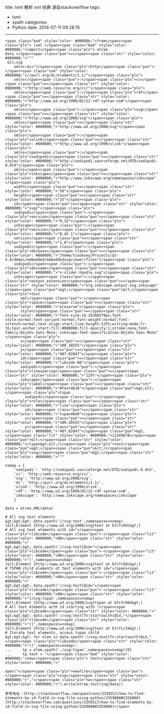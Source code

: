 title: lxml 解析 xml 经典 源自stackoverflow
tags:
  - lxml
  - xpath
categories:
  - Python
date: 2014-07-11 09:28:15
---

    <span class="kwd" style="color: #00008b;">from</span><span class="pln"> lxml </span><span class="kwd" style="color: #00008b;">import</span><span class="pln"> etree
    data </span><span class="pun">=</span><span class="str" style="color: #800000;">"""
     &lt;svg
        xmlns:dc="</span><span class="pln">http</span><span class="pun">:</span><span class="com" style="color: #808080;">//purl.org/dc/elements/1.1/"</span><span class="pln">
        xmlns</span><span class="pun">:</span><span class="pln">cc</span><span class="pun">=</span><span class="str" style="color: #800000;">"http://web.resource.org/cc/"</span><span class="pln">
        xmlns</span><span class="pun">:</span><span class="pln">rdf</span><span class="pun">=</span><span class="str" style="color: #800000;">"http://www.w3.org/1999/02/22-rdf-syntax-ns#"</span><span class="pln">
        xmlns</span><span class="pun">:</span><span class="pln">svg</span><span class="pun">=</span><span class="str" style="color: #800000;">"http://www.w3.org/2000/svg"</span><span class="pln">
        xmlns</span><span class="pun">=</span><span class="str" style="color: #800000;">"http://www.w3.org/2000/svg"</span><span class="pln">
        xmlns</span><span class="pun">:</span><span class="pln">xlink</span><span class="pun">=</span><span class="str" style="color: #800000;">"http://www.w3.org/1999/xlink"</span><span class="pln">
        xmlns</span><span class="pun">:</span><span class="pln">sodipodi</span><span class="pun">=</span><span class="str" style="color: #800000;">"http://sodipodi.sourceforge.net/DTD/sodipodi-0.dtd"</span><span class="pln">
        xmlns</span><span class="pun">:</span><span class="pln">inkscape</span><span class="pun">=</span><span class="str" style="color: #800000;">"http://www.inkscape.org/namespaces/inkscape"</span><span class="pln">
        width</span><span class="pun">=</span><span class="str" style="color: #800000;">"50"</span><span class="pln">
        height</span><span class="pun">=</span><span class="str" style="color: #800000;">"25"</span><span class="pln">
        id</span><span class="pun">=</span><span class="str" style="color: #800000;">"svg2"</span><span class="pln">
        sodipodi</span><span class="pun">:</span><span class="pln">version</span><span class="pun">=</span><span class="str" style="color: #800000;">"0.32"</span><span class="pln">
        inkscape</span><span class="pun">:</span><span class="pln">version</span><span class="pun">=</span><span class="str" style="color: #800000;">"0.45.1"</span><span class="pln">
        version</span><span class="pun">=</span><span class="str" style="color: #800000;">"1.0"</span><span class="pln">
        sodipodi</span><span class="pun">:</span><span class="pln">docbase</span><span class="pun">=</span><span class="str" style="color: #800000;">"/home/tcooksey/Projects/qt-4.4/demos/embedded/embeddedsvgviewer/files"</span><span class="pln">
        sodipodi</span><span class="pun">:</span><span class="pln">docname</span><span class="pun">=</span><span class="str" style="color: #800000;">"v-slider-handle.svg"</span><span class="pln">
        inkscape</span><span class="pun">:</span><span class="pln">output_extension</span><span class="pun">=</span><span class="str" style="color: #800000;">"org.inkscape.output.svg.inkscape"</span><span class="pun">&gt;</span><span class="pun">&lt;</span><span class="pln">text
           xml</span><span class="pun">:</span><span class="pln">space</span><span class="pun">=</span><span class="str" style="color: #800000;">"preserve"</span><span class="pln">
           style</span><span class="pun">=</span><span class="str" style="color: #800000;">"font-size:14.19380379px;font-style:normal;font-variant:normal;font-weight:normal;font-stretch:normal;text-align:start;line-height:125%;writing-mode:lr-tb;text-anchor:start;fill:#000000;fill-opacity:1;stroke:none;font-family:DejaVu Sans Mono;-inkscape-font-specification:DejaVu Sans Mono"</span><span class="pln">
           x</span><span class="pun">=</span><span class="str" style="color: #800000;">"109.38555"</span><span class="pln">
           y</span><span class="pun">=</span><span class="str" style="color: #800000;">"407.02847"</span><span class="pln">
           id</span><span class="pun">=</span><span class="str" style="color: #800000;">"libcode-00"</span><span class="pln">
           sodipodi</span><span class="pun">:</span><span class="pln">linespacing</span><span class="pun">=</span><span class="str" style="color: #800000;">"125%"</span><span class="pln">
           inkscape</span><span class="pun">:</span><span class="pln">label</span><span class="pun">=</span><span class="str" style="color: #800000;">"#text4638"</span><span class="pun">&gt;&lt;</span><span class="pln">tspan
             sodipodi</span><span class="pun">:</span><span class="pln">role</span><span class="pun">=</span><span class="str" style="color: #800000;">"line"</span><span class="pln">
             id</span><span class="pun">=</span><span class="str" style="color: #800000;">"tspan4640"</span><span class="pln">
             x</span><span class="pun">=</span><span class="str" style="color: #800000;">"109.38555"</span><span class="pln">
             y</span><span class="pun">=</span><span class="str" style="color: #800000;">"407.02847"</span><span class="pun">&gt;</span><span class="lit" style="color: #800000;">12345678</span><span class="pun">&lt;</span><span class="str" style="color: #800000;">/tspan&gt;&lt;/</span><span class="pln">text</span><span class="pun">&gt;</span><span class="pun">&lt;/</span><span class="pln">svg</span><span class="pun">&gt;</span><span class="str" style="color: #800000;">"""

    nsmap = {
        'sodipodi': 'http://sodipodi.sourceforge.net/DTD/sodipodi-0.dtd',
        'cc': 'http://web.resource.org/cc/',
        'svg': 'http://www.w3.org/2000/svg',
        'dc': 'http://purl.org/dc/elements/1.1/',
        'xlink': 'http://www.w3.org/1999/xlink',
        'rdf': 'http://www.w3.org/1999/02/22-rdf-syntax-ns#',
        'inkscape': 'http://www.inkscape.org/namespaces/inkscape'
        }

    data = etree.XML(data)

    # All svg text elements
    &gt;&gt;&gt; data.xpath('//svg:text',namespaces=nsmap)
    [&lt;Element {http://www.w3.org/2000/svg}text at b7cfc9dc&gt;]
    # All svg text elements with id="</span><span class="pln">libcode</span><span class="pun">-</span><span class="lit" style="color: #800000;">00</span><span class="str" style="color: #800000;">"
    &gt;&gt;&gt; data.xpath('//svg:text[@id="</span><span class="pln">libcode</span><span class="pun">-</span><span class="lit" style="color: #800000;">00</span><span class="str" style="color: #800000;">"]',namespaces=nsmap)
    [&lt;Element {http://www.w3.org/2000/svg}text at b7cfc9dc&gt;]
    # TSPAN child elements of text elements with id="</span><span class="pln">libcode</span><span class="pun">-</span><span class="lit" style="color: #800000;">00</span><span class="str" style="color: #800000;">"
    &gt;&gt;&gt; data.xpath('//svg:text[@id="</span><span class="pln">libcode</span><span class="pun">-</span><span class="lit" style="color: #800000;">00</span><span class="str" style="color: #800000;">"]/svg:tspan',namespaces=nsmap)
    [&lt;Element {http://www.w3.org/2000/svg}tspan at b7cfc964&gt;]
    # All text elements with id starting with "</span><span class="pln">libcode</span><span class="str" style="color: #800000;">"
    &gt;&gt;&gt; data.xpath('//svg:text[fn:startswith(@id,"</span><span class="pln">libcode</span><span class="str" style="color: #800000;">")]',namespaces=nsmap)
    [&lt;Element {http://www.w3.org/2000/svg}text at b7cfcc34&gt;]
    # Iterate text elements, access tspan child
    &gt;&gt;&gt; for elem in data.xpath('//svg:text[fn:startswith(@id,"</span><span class="pln">libcode</span><span class="str" style="color: #800000;">")]',namespaces=nsmap):
    ...     tp = elem.xpath('./svg:tspan',namespaces=nsmap)[0]
    ...     tp.text = "</span><span class="kwd" style="color: #00008b;">new</span><span class="pln"> text</span><span class="str" style="color: #800000;">"

    open("</span><span class="pln">newfile</span><span class="pun">.</span><span class="pln">svg</span><span class="str" style="color: #800000;">","</span><span class="pln">w</span><span class="str" style="color: #800000;">").write(etree.tostring(data))

    参考地址：[http://stackoverflow.com/questions/2359317/how-to-find-elements-by-id-field-in-svg-file-using-python/2359880#2359880](http://stackoverflow.com/questions/2359317/how-to-find-elements-by-id-field-in-svg-file-using-python/2359880#2359880)</span>